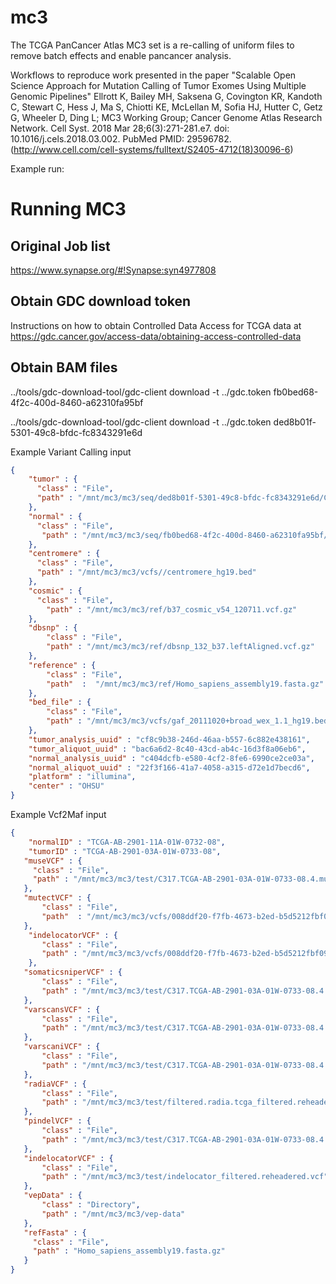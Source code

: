 # mc3

The TCGA PanCancer Atlas MC3 set is a re-calling of uniform files to remove batch effects and enable pancancer analysis.

Workflows to reproduce work presented in the paper "Scalable Open Science Approach for Mutation Calling of Tumor Exomes Using Multiple Genomic Pipelines"
Ellrott K, Bailey MH, Saksena G, Covington KR, Kandoth C, Stewart C, Hess J,
Ma S, Chiotti KE, McLellan M, Sofia HJ, Hutter C, Getz G, Wheeler D, Ding L; MC3
Working Group; Cancer Genome Atlas Research Network. Cell Syst. 2018 Mar 28;6(3):271-281.e7. doi: 10.1016/j.cels.2018.03.002. PubMed PMID: 29596782.  (http://www.cell.com/cell-systems/fulltext/S2405-4712(18)30096-6)

Example run:

 # Running MC3

 ## Original Job list
 https://www.synapse.org/#!Synapse:syn4977808

 ## Obtain GDC download token
Instructions on how to obtain Controlled Data Access for TCGA data at https://gdc.cancer.gov/access-data/obtaining-access-controlled-data

 ## Obtain BAM files

 ../tools/gdc-download-tool/gdc-client download -t ../gdc.token fb0bed68-4f2c-400d-8460-a62310fa95bf

 ../tools/gdc-download-tool/gdc-client download -t ../gdc.token ded8b01f-5301-49c8-bfdc-fc8343291e6d

Example Variant Calling input
```json
{
    "tumor" : {
      "class" : "File",
      "path" : "/mnt/mc3/mc3/seq/ded8b01f-5301-49c8-bfdc-fc8343291e6d/C317.TCGA-AB-2901-03A-01W-0733-08.4.bam"
    },
    "normal" : {
      "class" : "File",
       "path" : "/mnt/mc3/mc3/seq/fb0bed68-4f2c-400d-8460-a62310fa95bf/C317.TCGA-AB-2901-11A-01W-0732-08.4.bam"
    },
    "centromere" : {
      "class" : "File",
      "path" : "/mnt/mc3/mc3/vcfs//centromere_hg19.bed"
    },
    "cosmic" : {
      "class" : "File",
        "path" : "/mnt/mc3/mc3/ref/b37_cosmic_v54_120711.vcf.gz"
    },
    "dbsnp" : {
        "class" : "File",
        "path" : "/mnt/mc3/mc3/ref/dbsnp_132_b37.leftAligned.vcf.gz"
    },
    "reference" : {
        "class" : "File",
        "path"  :  "/mnt/mc3/mc3/ref/Homo_sapiens_assembly19.fasta.gz"
    },
    "bed_file" : {
        "class" : "File",
        "path" : "/mnt/mc3/mc3/vcfs/gaf_20111020+broad_wex_1.1_hg19.bed"
    },
    "tumor_analysis_uuid" : "cf8c9b38-246d-46aa-b557-6c882e438161",
    "tumor_aliquot_uuid" : "bac6a6d2-8c40-43cd-ab4c-16d3f8a06eb6",
    "normal_analysis_uuid" : "c404dcfb-e580-4cf2-8fe6-6990ce2ce03a",
    "normal_aliquot_uuid" : "22f3f166-41a7-4058-a315-d72e1d7becd6",
    "platform" : "illumina",
    "center" : "OHSU"
}
```


Example Vcf2Maf input
```json
{
    "normalID" : "TCGA-AB-2901-11A-01W-0732-08",
    "tumorID" : "TCGA-AB-2901-03A-01W-0733-08",
   "museVCF" : {
     "class" : "File",
     "path" : "/mnt/mc3/mc3/test/C317.TCGA-AB-2901-03A-01W-0733-08.4.muse.tcga_filtered.reheadered.vcf"
   },
   "mutectVCF" : {
       "class" : "File",
       "path"  : "/mnt/mc3/mc3/vcfs/008ddf20-f7fb-4673-b2ed-b5d5212fbf09_TB_NT_bac6a6d2-8c40-43cd-ab4c-16d3f8a06eb6_22f3f166-41a7-4058-a315-d72e1d7becd6.oxoG.snp.capture.tcga.vcf",
   },
    "indelocatorVCF" : {
       "class" : "File",
       "path" : "/mnt/mc3/mc3/vcfs/008ddf20-f7fb-4673-b2ed-b5d5212fbf09_TB_NT_bac6a6d2-8c40-43cd-ab4c-16d3f8a06eb6_22f3f166-41a7-4058-a315-d72e1d7becd6.indel.capture.tcga.vcf"
    },
   "somaticsniperVCF" : {
       "class" : "File",
       "path" : "/mnt/mc3/mc3/test/C317.TCGA-AB-2901-03A-01W-0733-08.4.SomaticSniper.annotated.tcga_filtered.reheadered.vcf"
   },
   "varscansVCF" : {
       "class" : "File",
       "path" : "/mnt/mc3/mc3/test/C317.TCGA-AB-2901-03A-01W-0733-08.4.varscan.snp.annotated.tcga_filtered.reheadered.vcf",
   },
   "varscaniVCF" : {
       "class" : "File",
       "path" : "/mnt/mc3/mc3/test/C317.TCGA-AB-2901-03A-01W-0733-08.4.varscan.indel.annotated.tcga_filtered.reheadered.vcf"
   },
   "radiaVCF" : {
       "class" : "File",
       "path" : "/mnt/mc3/mc3/test/filtered.radia.tcga_filtered.reheadered.vcf"
   },
   "pindelVCF" : {
       "class" : "File",
       "path" : "/mnt/mc3/mc3/test/C317.TCGA-AB-2901-03A-01W-0733-08.4.pindel.somatic.tcga_filtered.reheadered.vcf"
   },
   "indelocatorVCF" : {
       "class" : "File",
       "path" : "/mnt/mc3/mc3/test/indelocator_filtered.reheadered.vcf"
   },
   "vepData" : {
       "class" : "Directory",
       "path" : "/mnt/mc3/mc3/vep-data"
   },
   "refFasta" : {
     "class" : "File",
     "path" : "Homo_sapiens_assembly19.fasta.gz"
   }
}
```
